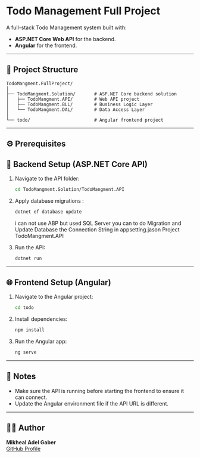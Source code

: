 
# Todo Management Full Project

A full-stack Todo Management system built with:

- **ASP.NET Core Web API** for the backend.
- **Angular** for the frontend.

---

## 📁 Project Structure

```
TodoMangment.FullProject/
│
├── TodoMangment.Solution/       # ASP.NET Core backend solution
│   ├── TodoMangment.API/        # Web API project
│   ├── TodoMangment.BLL/        # Business Logic Layer
│   └── TodoMangment.DAL/        # Data Access Layer
│
└── todo/                        # Angular frontend project
```

---

## ⚙️ Prerequisites


## 🔧 Backend Setup (ASP.NET Core API)

1. Navigate to the API folder:
   ```bash
   cd TodoMangment.Solution/TodoMangment.API
   ```

2. Apply database migrations :
   ```bash
   dotnet ef database update
   ```
   i can not use ABP but used SQL Server you can to do Migration and Update Database the Connection String in appsetting.jason Project TodoMangment.API 

3. Run the API:
   ```bash
   dotnet run
   ```

---

## 🌐 Frontend Setup (Angular)

1. Navigate to the Angular project:
   ```bash
   cd todo
   ```

2. Install dependencies:
   ```bash
   npm install
   ```

3. Run the Angular app:
   ```bash
   ng serve
   ```

---

## 📌 Notes

- Make sure the API is running before starting the frontend to ensure it can connect.
- Update the Angular environment file if the API URL is different.

---

## 🧑‍💻 Author

**Mikheal Adel Gaber**  
[GitHub Profile](https://github.com/MikhealAdelGaber)
